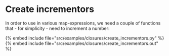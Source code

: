 # Create incrementors

In order to use in various map-expressions, we need a couple of
functions that - for simplicity - need to increment a number:

{% embed include file="src/examples/closures/create_incrementors.py" %}
{% embed include file="src/examples/closures/create_incrementors.out" %}


